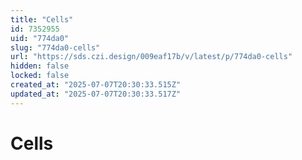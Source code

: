 ```yaml
---
title: "Cells"
id: 7352955
uid: "774da0"
slug: "774da0-cells"
url: "https://sds.czi.design/009eaf17b/v/latest/p/774da0-cells"
hidden: false
locked: false
created_at: "2025-07-07T20:30:33.515Z"
updated_at: "2025-07-07T20:30:33.517Z"
---
```


# Cells

